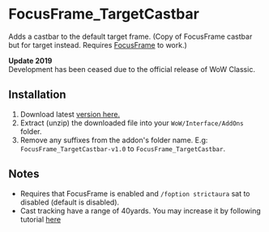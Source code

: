 # FocusFrame_TargetCastbar
Adds a castbar to the default target frame. (Copy of FocusFrame castbar but for target instead. Requires [FocusFrame](https://github.com/wardz/FocusFrame) to work.)

**Update 2019**  
Development has been ceased due to the official release of WoW Classic.

## Installation
1. Download latest [version here.](https://github.com/wardz/FocusFrame_TargetCastbar/releases)
2. Extract (unzip) the downloaded file into your `WoW/Interface/AddOns` folder.
3. Remove any suffixes from the addon's folder name. E.g: `FocusFrame_TargetCastbar-v1.0` to `FocusFrame_TargetCastbar`.

## Notes
- Requires that FocusFrame is enabled and `/foption strictaura` sat to disabled (default is disabled).
- Cast tracking have a range of 40yards. You may increase it by following tutorial [here](https://github.com/wardz/FocusFrame/wiki/Combatlog-Distance)
